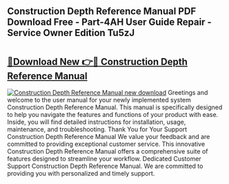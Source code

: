 ## Construction Depth Reference Manual PDF Download Free - Part-4AH User Guide Repair - Service Owner Edition Tu5zJ

# <h2><a href="http://bc45650.oget.top/?id=Construction+Depth+Reference+Manual">🔗Download New 👉🔴 Construction Depth Reference Manual</a></h2>

[![Construction Depth Reference Manual new download](https://i.imgur.com/5g1atiW.png)](http://bc45650.oget.top/?id=Construction+Depth+Reference+Manual)
Greetings and welcome to the user manual for your newly implemented system Construction Depth Reference Manual. This manual is specifically designed to help you navigate the features and functions of your product with ease. Inside, you will find detailed instructions for installation, usage, maintenance, and troubleshooting. Thank You for Your Support Construction Depth Reference Manual We value your feedback and are committed to providing exceptional customer service. This innovative Construction Depth Reference Manual offers a comprehensive suite of features designed to streamline your workflow. Dedicated Customer Support Construction Depth Reference Manual. We are committed to providing you with personalized and timely support.
